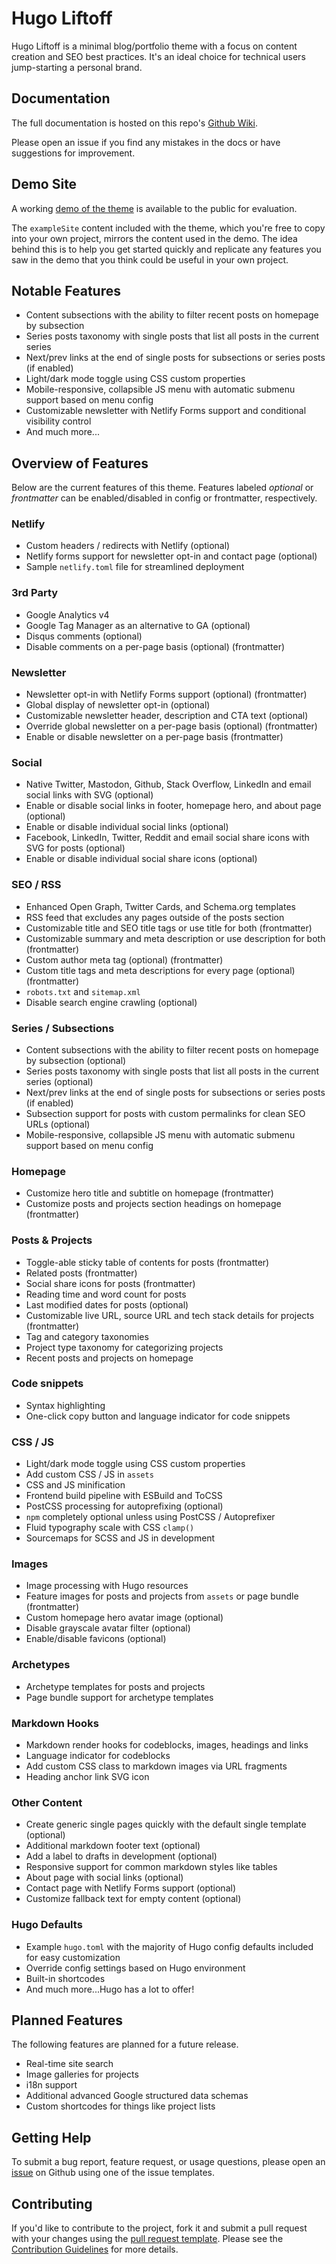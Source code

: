 # Hugo Liftoff

Hugo Liftoff is a minimal blog/portfolio theme with a focus on content creation and SEO best practices. It's an ideal choice for technical users jump-starting a personal brand.

## Documentation

The full documentation is hosted on this repo's [Github Wiki](https://github.com/wjh18/hugo-liftoff/wiki).

Please open an issue if you find any mistakes in the docs or have suggestions for improvement.

## Demo Site

A working [demo of the theme](https://hugo-liftoff.netlify.app/) is available to the public for evaluation.

The `exampleSite` content included with the theme, which you're free to copy into your own project, mirrors the content used in the demo. The idea behind this is to help you get started quickly and replicate any features you saw in the demo that you think could be useful in your own project.

## Notable Features

* Content subsections with the ability to filter recent posts on homepage by subsection
* Series posts taxonomy with single posts that list all posts in the current series
* Next/prev links at the end of single posts for subsections or series posts (if enabled)
* Light/dark mode toggle using CSS custom properties
* Mobile-responsive, collapsible JS menu with automatic submenu support based on menu config
* Customizable newsletter with Netlify Forms support and conditional visibility control
* And much more...

## Overview of Features

Below are the current features of this theme. Features labeled *optional* or *frontmatter* can be enabled/disabled in config or frontmatter, respectively.

### Netlify

* Custom headers / redirects with Netlify (optional)
* Netlify forms support for newsletter opt-in and contact page (optional)
* Sample `netlify.toml` file for streamlined deployment

### 3rd Party

* Google Analytics v4
* Google Tag Manager as an alternative to GA (optional)
* Disqus comments (optional)
* Disable comments on a per-page basis (optional) (frontmatter)

### Newsletter

* Newsletter opt-in with Netlify Forms support (optional) (frontmatter)
* Global display of newsletter opt-in (optional)
* Customizable newsletter header, description and CTA text (optional)
* Override global newsletter on a per-page basis (optional) (frontmatter)
* Enable or disable newsletter on a per-page basis (frontmatter)

### Social

* Native Twitter, Mastodon, Github, Stack Overflow, LinkedIn and email social links with SVG (optional)
* Enable or disable social links in footer, homepage hero, and about page (optional)
* Enable or disable individual social links (optional)
* Facebook, LinkedIn, Twitter, Reddit and email social share icons with SVG for posts (optional)
* Enable or disable individual social share icons (optional)

### SEO / RSS

* Enhanced Open Graph, Twitter Cards, and Schema.org templates
* RSS feed that excludes any pages outside of the posts section
* Customizable title and SEO title tags or use title for both (frontmatter)
* Customizable summary and meta description or use description for both (frontmatter)
* Custom author meta tag (optional) (frontmatter)
* Custom title tags and meta descriptions for every page (optional) (frontmatter)
* `robots.txt` and `sitemap.xml`
* Disable search engine crawling (optional)

### Series / Subsections

* Content subsections with the ability to filter recent posts on homepage by subsection (optional)
* Series posts taxonomy with single posts that list all posts in the current series (optional)
* Next/prev links at the end of single posts for subsections or series posts (if enabled)
* Subsection support for posts with custom permalinks for clean SEO URLs (optional)
* Mobile-responsive, collapsible JS menu with automatic submenu support based on menu config

### Homepage

* Customize hero title and subtitle on homepage (frontmatter)
* Customize posts and projects section headings on homepage (frontmatter)

### Posts & Projects

* Toggle-able sticky table of contents for posts (frontmatter)
* Related posts (frontmatter)
* Social share icons for posts (frontmatter)
* Reading time and word count for posts
* Last modified dates for posts (optional)
* Customizable live URL, source URL and tech stack details for projects (frontmatter)
* Tag and category taxonomies
* Project type taxonomy for categorizing projects
* Recent posts and projects on homepage

### Code snippets

* Syntax highlighting
* One-click copy button and language indicator for code snippets

### CSS / JS

* Light/dark mode toggle using CSS custom properties
* Add custom CSS / JS in `assets`
* CSS and JS minification
* Frontend build pipeline with ESBuild and ToCSS
* PostCSS processing for autoprefixing (optional)
* `npm` completely optional unless using PostCSS / Autoprefixer
* Fluid typography scale with CSS `clamp()`
* Sourcemaps for SCSS and JS in development

### Images

* Image processing with Hugo resources
* Feature images for posts and projects from `assets` or page bundle (frontmatter)
* Custom homepage hero avatar image (optional)
* Disable grayscale avatar filter (optional)
* Enable/disable favicons (optional)

### Archetypes

* Archetype templates for posts and projects
* Page bundle support for archetype templates

### Markdown Hooks

* Markdown render hooks for codeblocks, images, headings and links
* Language indicator for codeblocks
* Add custom CSS class to markdown images via URL fragments
* Heading anchor link SVG icon

### Other Content

* Create generic single pages quickly with the default single template (optional)
* Additional markdown footer text (optional)
* Add a label to drafts in development (optional)
* Responsive support for common markdown styles like tables
* About page with social links (optional)
* Contact page with Netlify Forms support (optional)
* Customize fallback text for empty content (optional)

### Hugo Defaults

* Example `hugo.toml` with the majority of Hugo config defaults included for easy customization
* Override config settings based on Hugo environment
* Built-in shortcodes
* And much more...Hugo has a lot to offer!

## Planned Features

The following features are planned for a future release.

* Real-time site search
* Image galleries for projects
* i18n support
* Additional advanced Google structured data schemas
* Custom shortcodes for things like project lists

## Getting Help

To submit a bug report, feature request, or usage questions, please open an [issue](https://github.com/wjh18/hugo-liftoff/issues) on Github using one of the issue templates.

## Contributing

If you'd like to contribute to the project, fork it and submit a pull request with your changes using the [pull request template](https://github.com/wjh18/hugo-liftoff/blob/master/.github/pull_request_template.md). Please see the [Contribution Guidelines](https://github.com/wjh18/hugo-liftoff/blob/master/CONTRIBUTING.md) for more details.
